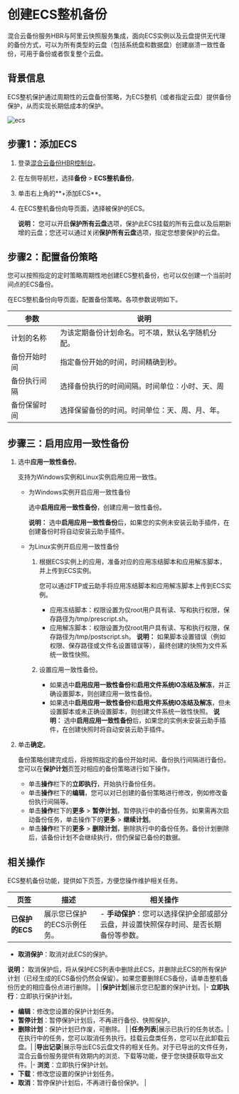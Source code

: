 # 创建ECS整机备份

混合云备份服务HBR与阿里云快照服务集成，面向ECS实例以及云盘提供无代理的备份方式，可以为所有类型的云盘（包括系统盘和数据盘）创建崩溃一致性备份，可用于备份或者恢复整个云盘。

## 背景信息

ECS整机保护通过周期性的云盘备份策略，为ECS整机（或者指定云盘）提供备份保护，从而实现长期低成本的保护。

![ecs](https://static-aliyun-doc.oss-accelerate.aliyuncs.com/assets/img/zh-CN/6477638161/p263410.png)

## 步骤1：添加ECS

1.  登录[混合云备份HBR控制台](https://hbr.console.aliyun.com/)。

2.  在左侧导航栏，选择**备份** \> **ECS整机备份**。

3.  单击右上角的**+添加ECS**。

4.  在ECS整机备份向导页面，选择被保护的ECS。

    **说明：** 您可以开启**保护所有云盘**选项，保护此ECS挂载的所有云盘以及后期新增的云盘；您还可以通过关闭**保护所有云盘**选项，指定您想要保护的云盘。


## 步骤2：配置备份策略

您可以按照指定的定时策略周期性地创建ECS整机备份，也可以仅创建一个当前时间点的ECS备份。

在ECS整机备份向导页面，配置备份策略。各项参数说明如下。

|参数|说明|
|--|--|
|计划的名称|为该定期备份计划命名。可不填，默认名字随机分配。|
|备份开始时间|指定备份开始的时间，时间精确到秒。|
|备份执行间隔|选择备份执行的时间间隔。时间单位：小时、天、周|
|备份保留时间|选择保留备份的时间。时间单位：天、周、月、年。|

## 步骤三：启用应用一致性备份

1.  选中**应用一致性备份**。

    支持为Windows实例和Linux实例启用应用一致性。

    -   为Windows实例开启应用一致性备份

        选中**启用应用一致性备份**，创建应用一致性备份。

        **说明：** 选中**启用应用一致性备份**后，如果您的实例未安装云助手插件，在创建备份时将自动安装云助手插件。

    -   为Linux实例开启应用一致性备份
        1.  根据ECS实例上的应用，准备对应的应用冻结脚本和应用解冻脚本，并上传到ECS实例。

            您可以通过FTP或云助手将应用冻结脚本和应用解冻脚本上传到ECS实例。

            -   应用冻结脚本：权限设置为仅root用户具有读、写和执行权限，保存路径为/tmp/prescript.sh。
            -   应用解冻脚本：权限设置为仅root用户具有读、写和执行权限，保存路径为/tmp/postscript.sh。
            **说明：** 如果脚本设置错误（例如权限、保存路径或文件名设置错误等），最终创建的快照为文件系统一致性快照。

        2.  设置应用一致性备份。

            -   如果选中**启用应用一致性备份**和**启用文件系统IO冻结及解冻**，并正确设置脚本，则创建应用一致性备份。
            -   如果选中**启用应用一致性备份**和**启用文件系统IO冻结及解冻**，但未设置脚本或未正确设置脚本，则创建文件系统一致性快照。
            **说明：** 选中**启用应用一致性备份**后，如果您的实例未安装云助手插件，在创建快照时将自动安装云助手插件。

2.  单击**确定**。

    备份策略创建完成后，将按照指定的备份开始时间、备份执行间隔进行备份。您可以在**保护计划**页签对相应的备份策略进行如下操作。

    -   单击**操作**栏下的**立即执行**，开始执行备份任务。
    -   单击**操作**栏下的**编辑**，您可以对已创建的备份策略进行修改，例如修改备份执行间隔等。
    -   单击**操作**栏下的**更多** \> **暂停计划**，暂停执行中的备份任务。如果需再次启动备份任务，单击操作下的**更多** \> **继续计划**。
    -   单击**操作**栏下的**更多** \> **删除计划**，删除执行中的备份任务。备份计划删除后，该备份计划不会继续执行，但仍保留已备份的数据。

## 相关操作

ECS整机备份功能，提供如下页签，方便您操作维护相关任务。

|页签|描述|相关操作|
|--|--|----|
|**已保护的ECS**|展示您已保护的ECS示例任务。|-   **手动保护**：您可以选择保护全部或部分云盘，并设置快照保存时间、是否长期备份等参数。
-   **取消保护**：取消对此ECS的保护。

**说明：** 取消保护后，将从保护ECS列表中删除此ECS，并删除此ECS的所有保护计划（已经生成的ECS备份仍然会保留）。如果您要删除ECS备份，请单击整机备份历史的相应备份点进行删除。 |
|**保护计划**|展示您已配置的保护计划。|-   **立即执行**：立即执行保护计划。
-   **编辑**：修改您设置的保护计划任务。
-   **暂停计划**：暂停保护计划后，不再进行备份、快照保护。
-   **删除计划**：保护计划已作废，可删除。 |
|**任务列表**|展示已执行的任务状态。|在执行中的任务，您可以取消任务执行。挂载云盘类任务，您可以在此卸载云盘。|
|**导出记录**|展示导出ECS云盘文件的相关任务。对于已导出的文件任务，混合云备份服务提供有效期内的浏览、下载等功能，便于您快捷获取导出文件。|-   **浏览**：立即执行保护计划。
-   **下载**：修改您设置的保护计划任务。
-   **取消**：暂停保护计划后，不再进行备份保护。 |

